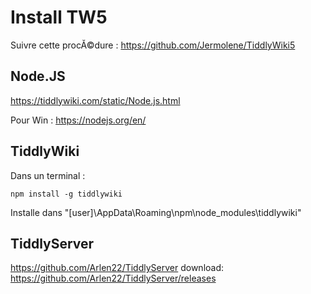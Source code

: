 # Install TW5
Suivre cette procĂ©dure : https://github.com/Jermolene/TiddlyWiki5

## Node.JS
https://tiddlywiki.com/static/Node.js.html
 
 Pour Win : https://nodejs.org/en/

## TiddlyWiki
Dans un terminal :
```
npm install -g tiddlywiki
```
Installe dans "[user]\AppData\Roaming\npm\node_modules\tiddlywiki"

## TiddlyServer
https://github.com/Arlen22/TiddlyServer
download: https://github.com/Arlen22/TiddlyServer/releases
